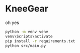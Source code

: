 # KneeGear

oh yes

```bash
python -m venv venv
venv\Scripts\activate
pip install -r requirements.txt
python src/main.py
```
